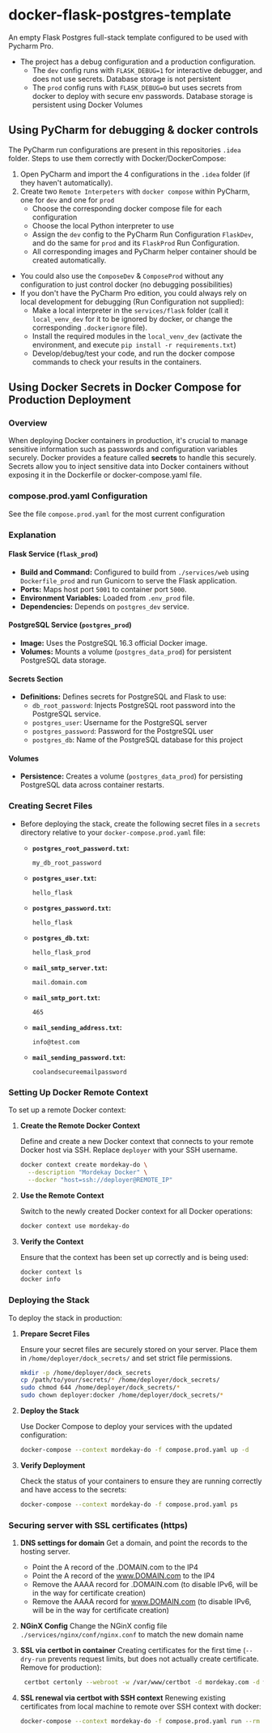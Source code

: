 # docker-flask-postgres-template
An empty Flask Postgres full-stack template configured to be used with Pycharm Pro.

- The project has a debug configuration and a production configuration.
  - The `dev` config runs with `FLASK_DEBUG=1` for interactive debugger, and does not use secrets. Database storage is not persistent
  - The `prod` config runs with `FLASK_DEBUG=0` but uses secrets from docker to deploy with secure env passwords. Database storage is persistent using Docker Volumes

## Using PyCharm for debugging & docker controls
The PyCharm run configurations are present in this repositories `.idea` folder.
Steps to use them correctly with Docker/DockerCompose:
1. Open PyCharm and import the 4 configurations in the `.idea` folder (if they haven't automatically).
2. Create two `Remote Interpeters` with `docker compose` within PyCharm, one for `dev` and one for `prod`
   - Choose the corresponding docker compose file for each configuration
   - Choose the local Python interpreter to use
   - Assign the `dev` config to the PyCharm Run Configuration `FlaskDev`, and do the same for `prod` and its `FlaskProd` Run Configuration.
   - All corresponding images and PyCharm helper container should be created automatically.

- You could also use the `ComposeDev` & `ComposeProd` without any configuration to just control docker (no debugging possibilities) 
- If you don't have the PyCharm Pro edition, you could always rely on local development for debugging (Run Configuration not supplied):
  - Make a local interpreter in the `services/flask` folder (call it `local_venv_dev` for it to be ignored by docker, or change the corresponding `.dockerignore` file).
  - Install the required modules in the `local_venv_dev` (activate the environment, and execute `pip install -r requirements.txt`)
  - Develop/debug/test your code, and run the docker compose commands to check your results in the containers.


## Using Docker Secrets in Docker Compose for Production Deployment

### Overview

When deploying Docker containers in production, it's crucial to manage sensitive information such as passwords and configuration variables securely. Docker provides a feature called **secrets** to handle this securely. Secrets allow you to inject sensitive data into Docker containers without exposing it in the Dockerfile or docker-compose.yaml file.

### compose.prod.yaml Configuration
See the file `compose.prod.yaml` for the most current configuration

### Explanation

#### Flask Service (`flask_prod`)

- **Build and Command:** Configured to build from `./services/web` using `Dockerfile_prod` and run Gunicorn to serve the Flask application.
- **Ports:** Maps host port `5001` to container port `5000`.
- **Environment Variables:** Loaded from `.env_prod` file.
- **Dependencies:** Depends on `postgres_dev` service.

#### PostgreSQL Service (`postgres_prod`)

- **Image:** Uses the PostgreSQL 16.3 official Docker image.
- **Volumes:** Mounts a volume (`postgres_data_prod`) for persistent PostgreSQL data storage.

#### Secrets Section

- **Definitions:** Defines secrets for PostgreSQL and Flask to use:
  - `db_root_password`: Injects PostgreSQL root password into the PostgreSQL service.
  - `postgres_user`: Username for the PostgreSQL server
  - `postgres_password`: Password for the PostgreSQL user
  - `postgres_db`: Name of the PostgreSQL database for this project

#### Volumes

- **Persistence:** Creates a volume (`postgres_data_prod`) for persisting PostgreSQL data across container restarts.

### Creating Secret Files

- Before deploying the stack, create the following secret files in a `secrets` directory relative to your `docker-compose.prod.yaml` file:

    - **`postgres_root_password.txt`:**
       ```
       my_db_root_password
       ```

    - **`postgres_user.txt`:**
       ```
       hello_flask
       ```

    - **`postgres_password.txt`:**
       ```
       hello_flask
       ```

    - **`postgres_db.txt`:**
       ```
       hello_flask_prod
       ```
      
    - **`mail_smtp_server.txt`:**
       ```
       mail.domain.com
       ```      
      
    - **`mail_smtp_port.txt`:**
       ```
       465
       ```      
      
    - **`mail_sending_address.txt`:**
       ```
       info@test.com
       ```      
      
    - **`mail_sending_password.txt`:**
       ```
       coolandsecureemailpassword
       ```


### Setting Up Docker Remote Context

To set up a remote Docker context:

1. **Create the Remote Docker Context**

    Define and create a new Docker context that connects to your remote Docker host via SSH. Replace `deployer` with your SSH username.

    ```sh
    docker context create mordekay-do \
      --description "Mordekay Docker" \
      --docker "host=ssh://deployer@REMOTE_IP"
    ```

2. **Use the Remote Context**

    Switch to the newly created Docker context for all Docker operations:

    ```sh
    docker context use mordekay-do
    ```

3. **Verify the Context**

    Ensure that the context has been set up correctly and is being used:

    ```sh
    docker context ls
    docker info
    ```

### Deploying the Stack

To deploy the stack in production:

1. **Prepare Secret Files**

    Ensure your secret files are securely stored on your server. Place them in `/home/deployer/dock_secrets/` and set strict file permissions.

    ```sh
    mkdir -p /home/deployer/dock_secrets
    cp /path/to/your/secrets/* /home/deployer/dock_secrets/
    sudo chmod 644 /home/deployer/dock_secrets/*
    sudo chown deployer:docker /home/deployer/dock_secrets/*
    ```
2. **Deploy the Stack**

    Use Docker Compose to deploy your services with the updated configuration:

    ```sh
    docker-compose --context mordekay-do -f compose.prod.yaml up -d
    ```

3. **Verify Deployment**

    Check the status of your containers to ensure they are running correctly and have access to the secrets:

    ```sh
    docker-compose --context mordekay-do -f compose.prod.yaml ps
    ```

### Securing server with SSL certificates (https)

1. **DNS settings for domain**
    Get a domain, and point the records to the hosting server.
    - Point the A record of the .DOMAIN.com to the IP4
    - Point the A record of the www.DOMAIN.com to the IP4
    - Remove the AAAA record for .DOMAIN.com (to disable IPv6, will be in the way for certificate creation)
    - Remove the AAAA record for www.DOMAIN.com (to disable IPv6, will be in the way for certificate creation)

2. **NGinX Config**
    Change the NGinX config file `./services/nginx/conf/nginx.conf` to match the new domain name 

3. **SSL via certbot in container**
   Creating certificates for the first time (`--dry-run` prevents request limits, but does not actually create certificate. Remove for production): 
   ```sh
    certbot certonly --webroot -w /var/www/certbot -d mordekay.com -d www.mordekay.com --text --agree-tos --email mats@mordekay.com --dry-run
   ```

4. **SSL renewal via certbot with SSH context**
Renewing existing certificates from local machine to remote over SSH context with docker:
   ```sh
   docker-compose --context mordekay-do -f compose.prod.yaml run --rm certbot renew --dry-run
   ```
